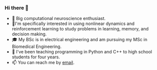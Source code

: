 ### Hi there 👋
- 🧠 Big computational neuroscience enthusiast.
- 🔭I'm specifically interested in using nonlinear dynamics and reinforcement learning to study problems in learning, memory, and decision making.
- 🎓 My BSc is in electrical engineering and am pursuing my MSc in Biomedical Engineering.
- 🏫 I've been teaching programming in Python and C++ to high school students for four years.
- 📫 You can reach me by [email](moeentayebi@gmail.com).
<!--
**MoeenTB/MoeenTB** is a ✨ _special_ ✨ repository because its `README.md` (this file) appears on your GitHub profile.

Here are some ideas to get you started:

- 🔭 I’m currently working on ...
- 🌱 I’m currently learning ...
- 👯 I’m looking to collaborate on ...
- 🤔 I’m looking for help with ...
- 💬 Ask me about ...
- 📫 How to reach me: ...
- 😄 Pronouns: ...
- ⚡ Fun fact: ...
-->
